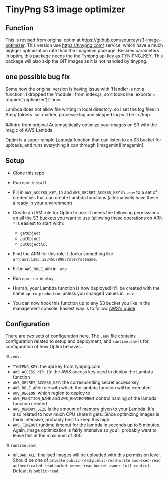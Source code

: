 # TinyPng S3 image optimizer

## Function
This is revised from original optim at https://github.com/sourcey/s3-image-optimizer. This version use https://tinypng.com/ service, which have a much highger optimization rate than the imagemin package.
Besides parameters in optim, this package needs the the Tynipng api key as TYNIPNG_KEY.
This package will also skip the GIT images as it is not handled by tinypng.

## one possible bug fix
Some how the original version is having issue with 'Handler is not a function'.
I dropped the 'module.' from index.js, so it looks like 'exports = require('./optimizer');' now.

Lambda does not allow file writing in local directory. so I set the log files in /tmp/ folders. so .marker, processe.log and skipped.log will be in /tmp.

##Intro from original
Automagitically optimize your images on S3 with the magic of AWS Lambda.

Optim is a super-simple [Lambda][l] function that can listen to an S3 bucket for uploads, and runs everything it can through [imagemin][imagemin].


## Setup

 * Clone this repo

 * Run `npm install`

 * Fill in `AWS_ACCESS_KEY_ID` and `AWS_SECRET_ACCESS_KEY` in `.env` to a set of credentials that can create Lambda functions (alternatively have these already in your environment)

 * Create an IAM role for Optim to use. It needs the following permissions on all the S3 buckets you want to use (allowing these operations on ARN `*` is easiest to start with):
   * `getObject`
   * `putObject`
   * `putObjectAcl`


 * Find the ARN for this role. It looks something like `arn:aws:iam::1234567890:role/rolename`.

 * Fill in `AWS_ROLE_ARN` in `.env`

 * Run `npm run deploy`

 * Hurrah, your Lambda function is now deployed! It'll be created with the name `optim-production` unless you changed values in `.env`

 * You can now hook this function up to any S3 bucket you like in the management console. Easiest way is to follow [AWS's guide][s3-evt-setup]


## Configuration

There are two sets of configuration here. The `.env` file contains configuration related to setup and deployment, and `runtime.env` is for configuration of how Optim behaves.

In `.env`:
 * `TYNIPNG_KEY`: the api key from tynipng.com
 * `AWS_ACCESS_KEY_ID`: the AWS access key used to deploy the Lambda function
 * `AWS_SECRET_ACCESS_KEY`: the corresponding secret access key
 * `AWS_ROLE_ARN`: role with which the lambda function will be executed
 * `AWS_REGION`: which region to deploy to
 * `AWS_FUNCTION_NAME` and `AWS_ENVIRONMENT` control naming of the lambda function created
 * `AWS_MEMORY_SIZE` is the amount of memory given to your Lambda. It's also related to how much CPU share it gets. Since optimizing images is fairly intensive, probably best to keep this high
 * `AWS_TIMEOUT` runtime timeout for the lambda in seconds up to 5 minutes. Again, image optimization is fairly intensive so you'll probably want to leave this at the maximum of 300.

In `runtime.env`:

 * `UPLOAD_ACL`: finalised images will be uploaded with this permission level. Should be one of `private` `public-read` `public-read-write` `aws-exec-read` `authenticated-read` `bucket-owner-read` `bucket-owner-full-control`. Default is `public-read`.

[l]: https://aws.amazon.com/lambda/
[s3-evt-setup]: http://docs.aws.amazon.com/AmazonS3/latest/UG/SettingBucketNotifications.html

